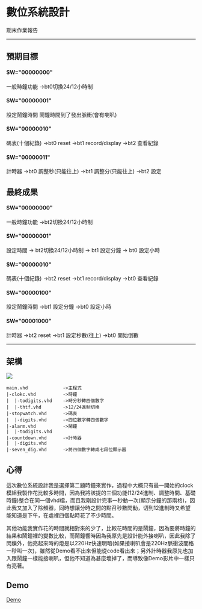 # 數位系統設計
期末作業報告

---

## 預期目標

#### SW="00000000"

一般時鐘功能
->bt0切換24/12小時制

#### SW="00000001"

設定鬧鐘時間
鬧鐘時間到了發出脈衝(會有喇叭)

#### SW="00000010"

碼表(十個紀錄)
->bt0 reset
->bt1 record/display
->bt2 查看紀錄

#### SW="00000011"

計時器
->bt0 調整秒(只能往上)
->bt1 調整分(只能往上)
->bt2 設定

## 最終成果

#### SW="00000000"

一般時鐘功能
->bt2切換24/12小時制

#### SW="00000001"

設定時間
-> bt2切換24/12小時制
-> bt1 設定分鐘
-> bt0 設定小時

#### SW="00000010"

碼表(十個紀錄)
->bt2 reset
->bt1 record/display
->bt0 查看紀錄

#### SW="00000100"

設定鬧鐘時間
->bt1 設定分鐘
->bt0 設定小時


#### SW="00001000"

計時器
->bt2 reset
->bt1 設定秒數(往上)
->bt0 開始倒數

---

## 架構

![](https://i.imgur.com/veQJOfe.png)

```
main.vhd             ->主程式
|-clokc.vhd          ->時鐘
|  |-todigits.vhd    ->時分秒轉四個數字
|  |-thtf.vhd        ->12/24進制切換
|-stopwatch.vhd      ->碼表
|  |-digits.vhd      ->四位數字轉四個數字
|-alarm.vhd          ->鬧鐘
|  |-todigits.vhd
|-countdown.vhd      ->計時器
|  |-digits.vhd
|-seven_dig.vhd      ->將四個數字轉成七段位顯示器
```

## 心得

這次數位系統設計我是選擇第二題時鐘來實作，過程中大概只有最一開始的clock模組我製作花比較多時間，因為我將該提的三個功能(12/24進制、調整時間、基礎時鐘)整合在同一個vhd檔，而且我剛設計完事一秒動一次(顯示分鐘的那兩格)，因此我又加入了除頻器，同時想讓分時之間的點召秒數閃動，切到12進制時又希望能知道是下午，在處裡四個點時花了不少時間。

其他功能我實作花的時間就相對來的少了，比較花時間的是鬧鐘，因為要將時鐘的結果和鬧鐘裡的變數比較，而鬧鐘響時因為我原先是設計能外接喇叭，因此我除了閃爍外，他亮起來時的燈是以220Hz快速明暗(如果接喇叭會是220Hz脈衝波間格一秒叫一次)，雖然從Demo看不出來但能從code看出來；另外計時器我原先也加入跟鬧鐘一樣能接喇叭，但他不知道為甚麼壞掉了，而導致像Demo影片中一樣只有亮著。

## Demo
[Demo](https://youtu.be/aMyx3BmqPqU)

